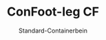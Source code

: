 ---
title: "ConFoot-leg CF"
subtitle: "Standard-Containerbein"
mainImage: "/images/products/confoot-leg-cf-main.jpg"
gallery:
  - "/images/products/confoot-leg-cf-1.jpg"
  - "/images/products/confoot-leg-cf-2.jpg"
  - "/images/products/confoot-leg-cf-3.jpg"
shortDescription: "ConFoot-leg CF ist unsere Standardlösung für Containerbeine, ideal für den routinemäßigen Containerumschlag."
technicalDescription: "Das ConFoot-leg CF besticht durch ein robustes Design, das für Standard-Seecontainer optimiert ist, und verfügt über unser eigenes Befestigungssystem für einen schnellen Einsatz."
videoID: "C2KwnEb-npU"
specifications:
  - name: "Gewicht"
    value: "24 kg"
  - name: "Tragfähigkeit"
    value: "34 Tonnen"
  - name: "Abmessungen"
    value: "45 × 30 × 25 cm"
  - name: "Material"
    value: "Hochqualitativer Stahl"
  - name: "Höhenbereich"
    value: "1.043 mm bis 1.448 mm"
price: "€1.150"
pricingNotes: "Mengenrabatte für Flottenbetreiber verfügbar. Kontaktieren Sie uns für Details."
buyLink: "/contact"
howToUse: |
  1. Befestigen Sie das CF-Bein am Container-Eckengleitstück
  2. Sichern Sie den Verriegelungsmechanismus
  3. Wiederholen Sie den Vorgang an allen erforderlichen Ecken
  4. Überprüfen Sie die Stabilität, bevor Sie mit dem Betrieb fortfahren
benefits:
  - title: "Betriebseffizienz"
    description: "Beschleunigt Containerumschlagsprozesse und verkürzt Lade- und Entladezeiten"
  - title: "Reduzierter Geräteeinsatz"
    description: "Verringert die Abhängigkeit von Kränen und Hebebühnen, senkt die Betriebskosten"
  - title: "Anpassungsfähigkeit"
    description: "Funktioniert in unterschiedlichen Einsatzumgebungen, von Häfen bis zu Lagern"
  - title: "Langlebigkeit"
    description: "Ausgelegt für den intensiven industriellen Einsatz mit minimalem Wartungsaufwand"
  - title: "Umweltauswirkungen"
    description: "Verringert CO₂-Emissionen, da schwere Maschinen und kraftstoffintensive Geräte überflüssig werden"
  - title: "Sicherheitsverbesserung"
    description: "Stabilisiert Container während des Umschlags und reduziert das Risiko von Unfällen und Beschädigungen der Fracht"
articleContent: |
  ## Was ist ConFoot-leg CF?  

  ConFoot-leg CF ist ein modernes und leichtgewichtiges System, das entwickelt wurde, um den Containerumschlag einfacher und effizienter zu gestalten. Diese Containerbeine bieten eine tragbare und unkomplizierte Alternative zum Einsatz schwerer Maschinen beim Be- und Entladen von Standard-Seecontainern. Diese Technologie ist zur Bedienung durch eine einzelne Person konzipiert und bietet eine kosteneffektive und flexible Lösung für verschiedene Branchen.  

  ## Funktionsweise  

  ConFoot-leg CF eliminiert den Bedarf an Kränen, Gabelstaplern oder anderen großen Gerätschaften beim Containerumschlag. Durch das Design können Unternehmen ihre Betriebskosten senken, Zeit sparen und die logistische Flexibilität verbessern. Indem der Umschlag und Transport von Gütern optimiert wird, erhöht ConFoot-leg CF die Zuverlässigkeit und Effizienz der globalen Lieferkette.  

  ## Wie ConFoot-leg CF funktioniert

  ### Kernmechanismus

  ConFoot-leg CF arbeitet mit einem einfachen, aber effektiven Konzept. Die Beine werden mithilfe eines starken Klemmmechanismus fest an den Ecken von Standard-Seecontainern befestigt, was für eine hohe Stabilität sorgt. Hergestellt aus leichten, aber robusten Materialien, wiegt jedes Bein nur 24 kg, sodass es problemlos von einer einzelnen Person gehandhabt werden kann. Die Befestigung erfolgt effizient und ermöglicht eine schnelle Installation ohne spezielles Werkzeug oder schwere Maschinen. Nach der Montage bildet das Bein eine stabile Plattform zum Be- und Entladen oder zur temporären Lagerung von Containern.

  Die Höhe der Beine kann von 1.043 mm bis 1.448 mm eingestellt werden. Dieser verstellbare Bereich unterstützt unterschiedliche betriebliche Anforderungen und stellt sicher, dass das System mit verschiedenen Containergrößen und -umgebungen kompatibel ist. Diese Vielseitigkeit erleichtert den Containerumschlag in diversen logistischen Setups, sei es in Häfen oder Lagern.

  ### Vorteile des Mechanismus

  1. **Verringerung des Einsatzes schwerer Maschinen**: ConFoot-leg CF macht den Einsatz von Kränen oder Gabelstaplern überflüssig, senkt die Betriebskosten und reduziert die Umweltauswirkungen.  
  2. **Erhöhte Sicherheit**: Das System stabilisiert Container während des Umschlags, wodurch das Risiko von Unfällen oder Beschädigungen minimiert wird.  
  3. **Steigerung der Effizienz**: Dank seines leichten Designs und der einfachen Installation können Abläufe auch in infrastrukturell begrenzten Bereichen schneller durchgeführt werden.  
  4. **Erhöhte Portabilität**: Die Beine sind leicht zu transportieren und können auch an abgelegenen Standorten eingesetzt werden, was sie für verschiedene Branchen und Anwendungen qualifiziert.  

  Das Design von ConFoot-leg CF vereinfacht den Containerumschlag und bietet gleichzeitig eine kosteneffektive und nachhaltige Lösung für moderne logistische Herausforderungen.


  ## Anwendungsbereiche von ConFoot-leg CF  
  
  ### Wo ConFoot-leg CF eingesetzt wird  
  ConFoot-leg CF verbessert den logistischen und transportbezogenen Betrieb erheblich und revolutioniert den Umgang mit Containern. Dank des leichten und tragbaren Designs können Container be- und entladen sowie versetzt werden, ohne dass Kräne oder Gabelstapler benötigt werden. Dies erweist sich besonders in abgelegenen Gebieten oder an Orten ohne schwere Maschinen als nützlich, indem Prozesse optimiert und Kosten gesenkt werden. Gleichzeitig unterstützt es Häfen, Lager und Verteilzentren, effizienter zu arbeiten, da der Zeit- und Arbeitsaufwand für den Containerumschlag reduziert wird.  

  ### Kleine Orte, in denen Kräne nicht eingesetzt werden können  
  ConFoot-leg CF ist die praktische Wahl für kleine Orte, an denen der Einsatz von Kränen nicht möglich ist, wie z. B. in Häfen, Lagern und Verteilzentren. Es bietet eine zuverlässige und kosteneffektive Lösung für den Umgang mit Containern in diesen Umgebungen und stellt somit eine ideale Option für Unternehmen dar, die Güter in abgelegenen Standorten transportieren und lagern müssen.  

  ### Modulbau und Gerätespeicherung  
  ConFoot-leg CF ist eine praktische Lösung für modulare Bauprojekte und bietet zuverlässige Unterstützung für temporäre Aufbauten. Bauteams setzen es ein, um Werkzeuge, Maschinen und vorgefertigte Materialien sicher und effizient zu lagern und zu transportieren. Dank der Portabilität und Einfachheit ist es besonders für Baustellen geeignet, die einen schnellen Auf- und Abbau erfordern. Darüber hinaus sorgt es für die sichere Lagerung von Geräten, die in modularen Gesundheitseinrichtungen eingesetzt werden, und ermöglicht einen raschen Einsatz in verschiedenen Umgebungen.  

  Das anpassungsfähige und effiziente Design von ConFoot-leg CF macht es in verschiedenen Branchen zu einer bevorzugten Option, um Arbeitsabläufe zu verbessern und Ressourcen optimal zu nutzen.


  ### Vorteile und Einschränkungen

  #### Vorteile

  ConFoot-leg CF bietet mehrere herausragende Vorteile beim Containerumschlag. Das leichte Design, bei nur 24 kg pro Bein, ermöglicht einen einfachen Transport und eine unkomplizierte Installation. Jedes Bein trägt bis zu 30 Tonnen, was eine hohe Stabilität bei verschiedenen logistischen Operationen gewährleistet. Der verstellbare Höhenbereich (1.043 mm–1.448 mm) macht es vielseitig einsetzbar und an unterschiedliche Containeranforderungen anpassbar. Durch die Portabilität wird der Einsatz von schweren Maschinen wie Kränen oder Gabelstaplern überflüssig, was zu erheblichen Kosteneinsparungen und einer verbesserten betrieblichen Effizienz führt. Zudem senkt das umweltfreundliche Design die CO₂-Emissionen und unterstützt so Nachhaltigkeitsziele.

  #### Einschränkungen

  Trotz der Vorteile hat ConFoot-leg CF auch gewisse Nachteile. Es ist nur mit bestimmten Containertypen kompatibel, was den Einsatz in einigen logistischen Szenarien einschränken kann. Darüber hinaus kann der manuelle Installationsprozess, obwohl er einfach ist, nicht optimal in hochautomatisierte Arbeitsabläufe integriert werden, was bei Operationen, die stark auf Mechanisierung setzen, zu Herausforderungen führen kann. Diese Faktoren sollten bei der Planung des Einsatzes von ConFoot-leg CF in komplexen Lieferketten sorgfältig bedacht werden.


  ## Zukünftige Entwicklungen

  ### Aktuelle Forschung  
  Forscher arbeiten daran, die strukturellen Eigenschaften von ConFoot-leg CF weiter zu verbessern. Ziel ist es, die Tragfähigkeit über das derzeitige Limit von 30 Tonnen hinaus zu erhöhen, um schwerere Seecontainer handhaben zu können. Darüber hinaus konzentrieren sich die Bemühungen auf die Optimierung der Materialzusammensetzung, um das Produkt langlebiger zu gestalten und dennoch leicht und tragbar zu halten. Zusätzlich werden individuelle Anpassungsoptionen entwickelt, um den spezifischen Anforderungen der Industrie gerecht zu werden, beispielsweise beim Umgang mit Containern mit speziellen Abmessungen oder besonderen Frachtarten.  

  ### Perspektivische Innovationen  
  Zu den zukünftigen Entwicklungen von ConFoot-leg CF gehört die Integration von IoT-(Internet of Things)-Technologie, um eine Echtzeitüberwachung der Containerstabilität und -position zu ermöglichen. Diese Funktion würde es Betreibern erlauben, den Zustand der Container aus der Ferne zu überwachen und somit Sicherheit und Effizienz zu erhöhen. Eine weitere geplante Innovation ist die Automatisierung, indem selbstjustierende Beine entwickelt werden, die Container automatisch ausrichten und stabilisieren. Dadurch würde der manuelle Aufwand für Anpassungen reduziert. Diese Fortschritte zielen darauf ab, Ausfallzeiten zu minimieren und logistische Prozesse reibungsloser zu gestalten.  

  Diese technologischen Updates werden dazu beitragen, dass ConFoot-leg CF auch in Zukunft eine Vorreiterrolle im Bereich des Containerumschlags einnimmt und neue Maßstäbe für Effizienz und Innovationskraft in der Logistikbranche setzt.
---
